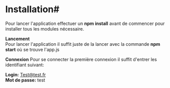 # Installation#  
Pour lancer l'application effectuer un **npm install** avant de commencer pour installer tous les modules nécessaire.  

**Lancement**  
Pour lancer l'application il suffit juste de la lancer avec la commande **npm start** où se trouve l'app.js  

**Connexion**
Pour se connecter la première connexion il suffit d'entrer les identifiant suivant:  

**Login:** Test@test.fr  
**Mot de passe:** test  
